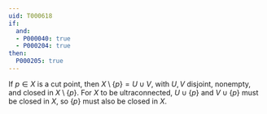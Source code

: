 ```yaml
---
uid: T000618
if:
  and:
  - P000040: true
  - P000204: true
then:
  P000205: true
---
```


If $p \in X$ is a cut point, then $X \setminus \{p\} = U \cup V$, with $U, V$ disjoint, nonempty, and closed in $X \setminus \{p\}$. For $X$ to be ultraconnected, $U \cup \{p\}$ and $V \cup \{p\}$ must be closed in $X$, so $\{p\}$ must also be closed in $X$.
